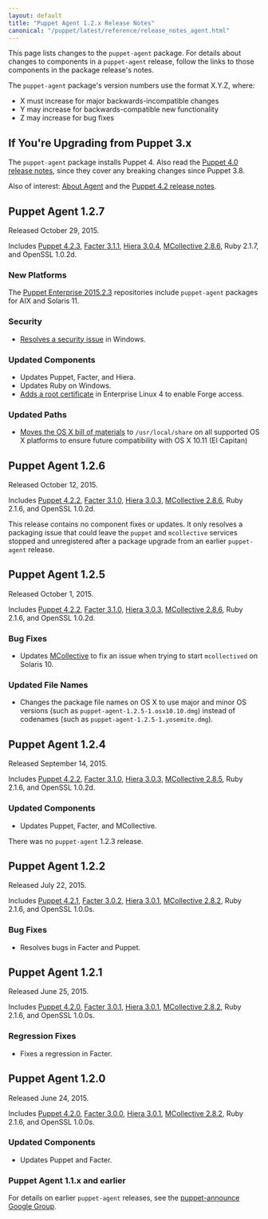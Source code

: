 ```yaml
---
layout: default
title: "Puppet Agent 1.2.x Release Notes"
canonical: "/puppet/latest/reference/release_notes_agent.html"
---
```


[Puppet 4.2.0]: /puppet/4.2/reference/release_notes.html#puppet-420
[Puppet 4.2.1]: /puppet/4.2/reference/release_notes.html#puppet-421
[Puppet 4.2.2]: /puppet/4.2/reference/release_notes.html#puppet-422
[Puppet 4.2.3]: /puppet/4.2/reference/release_notes.html#puppet-423
[Facter 3.0.0]: /facter/3.0/reference/release_notes.html#facter-300
[Facter 3.0.1]: /facter/3.0/reference/release_notes.html#facter-301
[Facter 3.0.2]: /facter/3.0/reference/release_notes.html#facter-302
[Facter 3.1.0]: /facter/3.1/reference/release_notes.html#facter-310
[Facter 3.1.1]: /facter/3.1/reference/release_notes.html#facter-311
[Hiera 3.0.1]: /hiera/3.0/release_notes.html#hiera-301
[Hiera 3.0.3]: /hiera/3.0/release_notes.html#hiera-303
[Hiera 3.0.4]: /hiera/3.0/release_notes.html#hiera-304
[MCollective 2.8.6]: /mcollective/releasenotes.html#2_8_6
[MCollective 2.8.5]: /mcollective/releasenotes.html#2_8_5
[MCollective 2.8.2]: /mcollective/releasenotes.html#2_8_2

This page lists changes to the `puppet-agent` package. For details about changes to components in a `puppet-agent` release, follow the links to those components in the package release's notes.

The `puppet-agent` package's version numbers use the format X.Y.Z, where:

* X must increase for major backwards-incompatible changes
* Y may increase for backwards-compatible new functionality
* Z may increase for bug fixes

## If You're Upgrading from Puppet 3.x

The `puppet-agent` package installs Puppet 4. Also read the [Puppet 4.0 release notes](/puppet/4.0/reference/release_notes.html), since they cover any breaking changes since Puppet 3.8.

Also of interest: [About Agent](/puppet/4.2/reference/about_agent.html) and the [Puppet 4.2 release notes](/puppet/4.2/reference/release_notes.html).

## Puppet Agent 1.2.7

Released October 29, 2015.

Includes [Puppet 4.2.3](/puppet/4.2/reference/release_notes.html#puppet-423), [Facter 3.1.1][], [Hiera 3.0.4][], [MCollective 2.8.6][], Ruby 2.1.7, and OpenSSL 1.0.2d.

### New Platforms
 
The [Puppet Enterprise 2015.2.3](/pe/2015.2/) repositories include `puppet-agent` packages for AIX and Solaris 11.

### Security

* [Resolves a security issue](https://tickets.puppetlabs.com/browse/PA-27) in Windows.

### Updated Components

* Updates Puppet, Facter, and Hiera.
* Updates Ruby on Windows.
* [Adds a root certificate](https://tickets.puppetlabs.com/browse/PA-20) in Enterprise Linux 4 to enable Forge access.

### Updated Paths

* [Moves the OS X bill of materials](https://tickets.puppetlabs.com/browse/PA-21) to `/usr/local/share` on all supported OS X platforms to ensure future compatibility with OS X 10.11 (El Capitan)

## Puppet Agent 1.2.6

Released October 12, 2015.

Includes [Puppet 4.2.2](/puppet/4.2/reference/release_notes.html#puppet-422), [Facter 3.1.0][], [Hiera 3.0.3][], [MCollective 2.8.6][], Ruby 2.1.6, and OpenSSL 1.0.2d.

This release contains no component fixes or updates. It only resolves a packaging issue that could leave the `puppet` and `mcollective` services stopped and unregistered after a package upgrade from an earlier `puppet-agent` release.

## Puppet Agent 1.2.5

Released October 1, 2015.

Includes [Puppet 4.2.2](/puppet/4.2/reference/release_notes.html#puppet-422), [Facter 3.1.0][], [Hiera 3.0.3][], [MCollective 2.8.6][], Ruby 2.1.6, and OpenSSL 1.0.2d.

### Bug Fixes

* Updates [MCollective](/mcollective/releasenotes.html#changes-since-284) to fix an issue when trying to start `mcollectived` on Solaris 10.

### Updated File Names

* Changes the package file names on OS X to use major and minor OS versions (such as `puppet-agent-1.2.5-1.osx10.10.dmg`) instead of codenames (such as `puppet-agent-1.2.5-1.yosemite.dmg`).

## Puppet Agent 1.2.4

Released September 14, 2015.

Includes [Puppet 4.2.2](/puppet/4.2/reference/release_notes.html#puppet-422), [Facter 3.1.0][], [Hiera 3.0.3][], [MCollective 2.8.5][], Ruby 2.1.6, and OpenSSL 1.0.2d.

### Updated Components

* Updates Puppet, Facter, and MCollective.

There was no `puppet-agent` 1.2.3 release.

## Puppet Agent 1.2.2

Released July 22, 2015.

Includes [Puppet 4.2.1](/puppet/4.2/reference/release_notes.html#puppet-421), [Facter 3.0.2][], [Hiera 3.0.1][], [MCollective 2.8.2][], Ruby 2.1.6, and OpenSSL 1.0.0s.

### Bug Fixes

* Resolves bugs in Facter and Puppet.

## Puppet Agent 1.2.1

Released June 25, 2015.

Includes [Puppet 4.2.0](/puppet/4.2/reference/release_notes.html#puppet-420), [Facter 3.0.1][], [Hiera 3.0.1][], [MCollective 2.8.2][], Ruby 2.1.6, and OpenSSL 1.0.0s.

### Regression Fixes

* Fixes a regression in Facter.

## Puppet Agent 1.2.0

Released June 24, 2015.

Includes [Puppet 4.2.0](/puppet/4.2/reference/release_notes.html#puppet-420), [Facter 3.0.0][], [Hiera 3.0.1][], [MCollective 2.8.2][], Ruby 2.1.6, and OpenSSL 1.0.0s.

### Updated Components

* Updates Puppet and Facter.

### Puppet Agent 1.1.x and earlier

For details on earlier `puppet-agent` releases, see the [puppet-announce Google Group](https://groups.google.com/forum/#!forum/puppet-announce).
